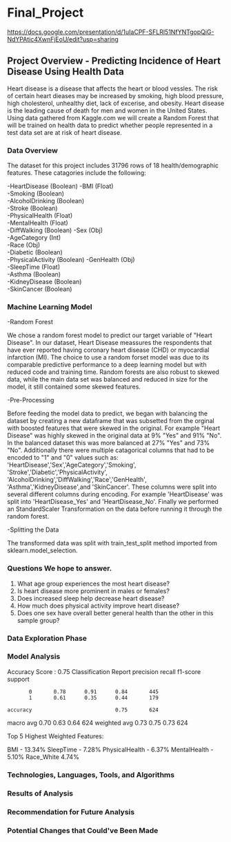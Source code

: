 # Final_Project
https://docs.google.com/presentation/d/1uIaCPF-SFLRl51NfYNTgopQiG-NdYPAtic4XwnFjEoU/edit?usp=sharing
## Project Overview - Predicting Incidence of Heart Disease Using Health Data
Heart disease is a disease that affects the heart or blood vessles. The risk of certain heart dieases may be increased by smoking, high blood pressure, high cholesterol, unhealthy diet, lack of excerise, and obesity. Heart disease is the leading cause of death for men and women in the United States. Using data gathered from Kaggle.com we will create a Random Forest that will be trained on health data to predict whether people represented in a test data set are at risk of heart disease. 

### Data Overview 
The dataset for this project includes 31796 rows of 18 health/demographic features. These catagories include the following: 

-HeartDisease (Boolean)
-BMI (Float)	
-Smoking (Boolean)	
-AlcoholDrinking (Boolean)	
-Stroke (Boolean)	
-PhysicalHealth (Float)          
-MentalHealth (Float)	
-DiffWalking (Boolean)
-Sex (Obj)	
-AgeCategory (Int) 	
-Race (Obj) 	
-Diabetic (Boolean) 	                     
-PhysicalActivity (Boolean)	
-GenHealth (Obj)  
-SleepTime (Float)	
-Asthma (Boolean)	
-KidneyDisease (Boolean)	
-SkinCancer (Boolean)



### Machine Learning Model 
-Random Forest

We chose a random forest model to predict our target variable of "Heart Disease". In our dataset, Heart Disease meassures the respondents that have ever reported having coronary heart disease (CHD) or myocardial infarction (MI). The choice to use a random forset model was due to its comparable predictive performance to a deep learning model but with reduced code and training time. Random forests are also robust to skewed data, while the main data set was balanced and reduced in size for the model, it still contained some skewed features. 

-Pre-Processing 

Before feeding the model data to predict, we began with balancing the dataset by creating a new dataframe that was subsetted from the orginal with boosted features that were skewed in the original. For example "Heart Disease" was highly skewed in the original data at 9% "Yes" and 91% "No". In the balanced dataset this was more balanced at 27% "Yes" and 73% "No". Additionally there were multiple catagorical columns that had to be encoded to "1" and "0" values such as: 'HeartDisease','Sex','AgeCategory','Smoking', 'Stroke','Diabetic','PhysicalActivity', 'AlcoholDrinking','DiffWalking','Race','GenHealth', 'Asthma','KidneyDisease',and 'SkinCancer'. These columns were split into several different columns during encoding. For example 'HeartDisease' was split into 'HeartDisease_Yes' and 'HeartDisease_No'. Finally we performed an StandardScaler Transformation on the data before running it through the random forest.

-Splitting the Data

The transformed data was split with train_test_split method imported from sklearn.model_selection.


### Questions We hope to answer.
1. What age group experiences the most heart disease?
2. Is heart disease more prominent in males or females?
3. Does increased sleep help decrease heart disease?
4. How much does physical activity improve heart disease?
5. Does one sex have overall better general health than the other in this sample group?


### Data Exploration Phase 


### Model Analysis 

Accuracy Score : 0.75
Classification Report
              precision    recall  f1-score   support

           0       0.78      0.91      0.84       445
           1       0.61      0.35      0.44       179

    accuracy                           0.75       624
   macro avg       0.70      0.63      0.64       624
weighted avg       0.73      0.75      0.73       624





Top 5 Highest Weighted Features:

BMI - 13.34%
SleepTime - 7.28%
PhysicalHealth - 6.37%
MentalHealth - 5.10%
Race_White 4.74%


### Technologies, Languages, Tools, and Algorithms 


### Results of Analysis



### Recommendation for Future Analysis



### Potential Changes that Could've Been Made 
